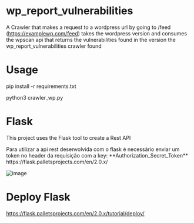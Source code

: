 # wp_report_vulnerabilities
A Crawler that makes a request to a wordpress url by going to /feed (https://examplewp.com/feed) takes the wordpress version and consumes the wpscan api that returns the vulnerabilities found in the version the wp_report_vulnerabilities crawler found

# Usage
<p>pip install -r requirements.txt</p>
<p>python3 crawler_wp.py</p>

# Flask
This project uses the Flask tool to create a Rest API
<p>Para utilizar a api rest desenvolvida com o flask é necessário enviar um token no header da requisição com a key: **Authorization_Secret_Token**
https://flask.palletsprojects.com/en/2.0.x/

![image](https://user-images.githubusercontent.com/52108028/142212341-d21e6f6c-ec69-40ce-b8c0-0b90586b53f3.png)

# Deploy Flask
https://flask.palletsprojects.com/en/2.0.x/tutorial/deploy/



